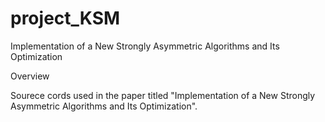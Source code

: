 # project_KSM
Implementation of a New Strongly Asymmetric Algorithms and Its Optimization

Overview

Sourece cords used in the paper titled "Implementation of a New Strongly Asymmetric Algorithms and Its Optimization".

